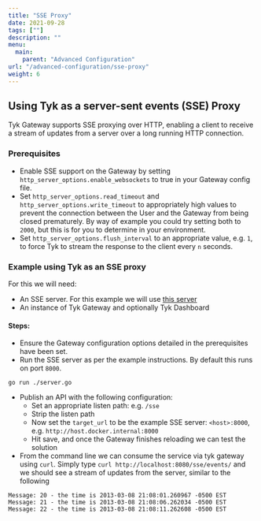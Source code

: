```yaml
---
title: "SSE Proxy"
date: 2021-09-28
tags: [""]
description: ""
menu: 
  main:
    parent: "Advanced Configuration"
url: "/advanced-configuration/sse-proxy"
weight: 6
---
```


## Using Tyk as a server-sent events (SSE) Proxy

Tyk Gateway supports SSE proxying over HTTP, enabling a client to receive a stream of updates from a server over a long running HTTP connection.

### Prerequisites
- Enable SSE support on the Gateway by setting `http_server_options.enable_websockets` to true in your Gateway config file.
- Set `http_server_options.read_timeout` and `http_server_options.write_timeout` to appropriately high values to prevent the connection between the User and the Gateway from being closed prematurely.  By way of example you could try setting both to `2000`, but this is for you to determine in your environment.
- Set `http_server_options.flush_interval` to an appropriate value, e.g. `1`, to force Tyk to stream the response to the client every `n` seconds.


### Example using Tyk as an SSE proxy
For this we will need:

* An SSE server.  For this example we will use [this server](https://github.com/kljensen/golang-html5-sse-example)
* An instance of Tyk Gateway and optionally Tyk Dashboard

#### Steps:
* Ensure the Gateway configuration options detailed in the prerequisites have been set.
* Run the SSE server as per the example instructions.  By default this runs on port `8000`.
```
go run ./server.go
```
* Publish an API with the following configuration:
    * Set an appropriate listen path: e.g. `/sse`
    * Strip the listen path
    * Now set the `target_url` to be the example SSE server: `<host>:8000`, e.g. `http://host.docker.internal:8000`
    * Hit save, and once the Gateway finishes reloading we can test the solution
* From the command line we can consume the service via tyk gateway using `curl`. Simply type `curl http://localhost:8080/sse/events/` and we should see a stream of updates from the server, similar to the following

```
Message: 20 - the time is 2013-03-08 21:08:01.260967 -0500 EST
Message: 21 - the time is 2013-03-08 21:08:06.262034 -0500 EST
Message: 22 - the time is 2013-03-08 21:08:11.262608 -0500 EST
```
